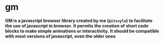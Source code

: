 # gm
**GM is a javascript browser library created by me (`@itsvyle`) to facilitate the use of javascript in browser.**
**It permits the creation of short code blocks to make simple animations or interactivity.**
**It should be compatible with most versions of javascript, even the older ones**

